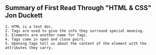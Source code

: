 ## Summary of First Read Through "HTML & CSS" Jon Duckett

````
1. HTML is a text doc.
2. Tags are used to give the info they surround special meaning.
3. Elements are another name for Tags.
4. Tags come in open and close pairs.
5. Opening tags tell us about the content of the element with the attributes they carry.
````
